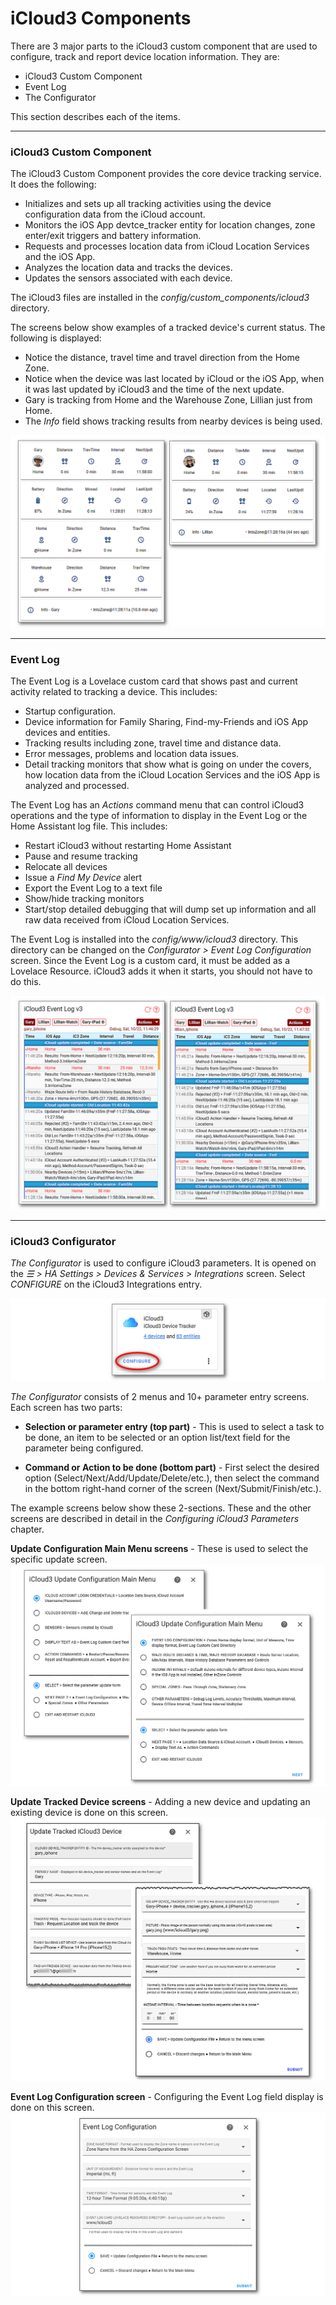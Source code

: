 # iCloud3 Components

There are 3 major parts to the iCloud3 custom component that are used to configure, track and report device location information. They are:

- iCloud3 Custom Component 
- Event Log
- The Configurator

This section describes each of the items.



------

### iCloud3 Custom Component

The iCloud3 Custom Component provides the core device tracking service. It does the following:
  - Initializes and sets up all tracking activities using the device configuration data from the iCloud account.
  - Monitors the iOS App devtce_tracker entity for location changes, zone enter/exit triggers and battery information.
  - Requests and processes location data from iCloud Location Services and the iOS App.
  - Analyzes the location data and tracks the devices.
  - Updates the sensors associated with each device.
  
  The iCloud3 files are installed in the *config/custom_components/icloud3* directory. 

The screens below show examples of a tracked device's current status. The following is displayed:

- Notice the distance, travel time and travel direction from the Home Zone. 
- Notice when the device was last located by iCloud or the iOS App, when it was last updated by iCloud3 and the time of the next update. 
- Gary is tracking from Home and the Warehouse Zone, Lillian just from Home.
- The *Info* field shows tracking results from nearby devices is being used.

![](../images/tracking-gary-lillian-home.png)



------

### Event Log

The Event Log is a Lovelace custom card that shows past and current activity related to tracking a device. This includes:

- Startup configuration.
- Device information for Family Sharing, Find-my-Friends and iOS App devices and entities.
- Tracking results including zone, travel time and distance data.
- Error messages, problems and location data issues.
- Detail tracking monitors that show what is going on under the covers, how location data from the iCloud Location Services and the iOS App is analyzed and processed.

The Event Log has an *Actions* command menu that can control iCloud3 operations and the type of information to display in the Event Log or the Home Assistant log file. This includes:
- Restart iCloud3 without restarting Home Assistant
- Pause and resume tracking
- Relocate all devices
- Issue a *Find My Device* alert
- Export the Event Log to a text file
- Show/hide tracking monitors
- Start/stop detailed debugging that will dump set up information and all raw data received from iCloud Location Services.

The Event Log is installed into the *config/www/icloud3* directory. This directory can be changed on the *Configurator > Event Log Configuration* screen.
Since the Event Log is a custom card, it must be added as a Lovelace Resource. iCloud3 adds it when it starts, you should not have to do this. 


![](../images/tracking-gary-lillian-home-evlog.png)



------

### iCloud3 Configurator

*The Configurator* is used to configure iCloud3 parameters.  It is opened on the *☰ > HA Settings > Devices & Services > Integrations* screen. Select *CONFIGURE* on the iCloud3 Integrations entry.

![](../images/cf-configurator.png)

*The Configurator* consists of 2 menus and 10+ parameter entry screens. Each screen has two parts:

- **Selection or parameter entry (top part)** - This is used to select a task to be done, an item to be selected or an option list/text field for the parameter being configured.

- **Command or Action to be done (bottom part)** - First select the desired option (Select/Next/Add/Update/Delete/etc.), then select the command in the bottom right-hand corner of the screen (Next/Submit/Finish/etc.).

The example screens below show these 2-sections. These and the other screens are described in detail in the *Configuring iCloud3 Parameters* chapter.



**Update Configuration Main Menu screens** - These is used to select the specific update screen.
![](../images/cf-menu.png)



**Update Tracked Device screens** - Adding a new device and updating an existing device is done on this screen.
![](../images/cf-device-update.png)



**Event Log Configuration screen** - Configuring the Event Log field display is done on this screen.
![](../images/cf-evlog-config.png)


